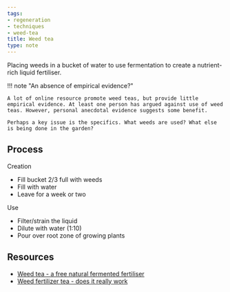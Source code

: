 ```yaml
---
tags:
- regeneration
- techniques
- weed-tea
title: Weed tea
type: note
---
```

Placing weeds in a bucket of water to use fermentation to create a nutrient-rich liquid fertiliser.

!!! note "An absence of empirical evidence?"

    A lot of online resource promote weed teas, but provide little empirical evidence. At least one person has argued against use of weed teas. However, personal anecdotal evidence suggests some benefit.

    Perhaps a key issue is the specifics. What weeds are used? What else is being done in the garden?

## Process

Creation

- Fill bucket 2/3 full with weeds
- Fill with water
- Leave for a week or two

Use

- Filter/strain the liquid
- Dilute with water (1:10)
- Pour over root zone of growing plants


## Resources

- [Weed tea - a free natural fermented fertiliser](https://www.littleecofootprints.com/2015/09/weed-tea.html)
- [Weed fertilizer tea - does it really work](https://www.youtube.com/watch?v=tB7cxfzPFQc)
